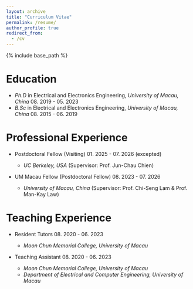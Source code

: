 ```yaml
---
layout: archive
title: "Curriculum Vitae"
permalink: /resume/
author_profile: true
redirect_from:
  - /cv
---
```


{% include base_path %}

Education
======
* *Ph.D* in Electrical and Electronics Engineering, *University of Macau, China*	08. 2019 - 05. 2023
* *B.Sc* in Electrical and Electronics Engineering, *University of Macau, China*	08. 2015 - 06. 2019

Professional Experience
======
* Postdoctoral Fellow (Visiting)	01. 2025 - 07. 2026 (excepted)
  * *UC Berkeley, USA* (Supervisor: Prof. Jun-Chau Chien)

* UM Macau Fellow (Postdoctoral Fellow)		08. 2023 - 07. 2026
  * *University of Macau, China* (Supervisor: Prof. Chi-Seng Lam & Prof. Man-Kay Law)

Teaching Experience
======
* Resident Tutors	08. 2020 - 06. 2023
  * *Moon Chun Memorial College, University of Macau*

* Teaching Assistant 	08. 2020 - 06. 2023
  * *Moon Chun Memorial College, University of Macau*
  * *Department of Electrical and Computer Engineering, University of Macau*